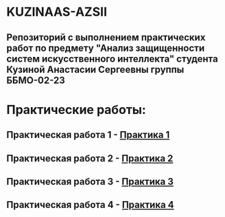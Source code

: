 # KUZINAAS-AZSII
## Репозиторий с выполнением практических работ по предмету "Анализ защищенности систем искусственного интеллекта" студента Кузиной Анастасии Сергеевны группы ББМО-02-23

# Практические работы:

## Практическая работа 1 - [Практика 1](https://github.com/GingerPlatypus/KUZINAAS-AZSII/tree/3ff194673960b91b5ea05ad610f2edd306b900ef/Practic1)
## Практическая работа 2 - [Практика 2](https://github.com/GingerPlatypus/KUZINAAS-AZSII/tree/1c9729e6469f303ab8319b3a8b012e09330601a4/Practic2)
## Практическая работа 3 - [Практика 3](https://github.com/GingerPlatypus/KUZINAAS-AZSII/tree/f388d597b80e6cc1a475e4ecdc805d4089a36f0a/Practic3)
## Практическая работа 4 - [Практика 4](https://github.com/GingerPlatypus/KUZINAAS-AZSII/tree/db2f062ee4e5d141e65d15b379fa6e384bf2c81b/Practic4)
